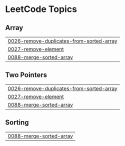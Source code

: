

<!---LeetCode Topics Start-->
# LeetCode Topics
## Array
|  |
| ------- |
| [0026-remove-duplicates-from-sorted-array](https://github.com/bandish1304/bandish1304/tree/master/0026-remove-duplicates-from-sorted-array) |
| [0027-remove-element](https://github.com/bandish1304/bandish1304/tree/master/0027-remove-element) |
| [0088-merge-sorted-array](https://github.com/bandish1304/bandish1304/tree/master/0088-merge-sorted-array) |
## Two Pointers
|  |
| ------- |
| [0026-remove-duplicates-from-sorted-array](https://github.com/bandish1304/bandish1304/tree/master/0026-remove-duplicates-from-sorted-array) |
| [0027-remove-element](https://github.com/bandish1304/bandish1304/tree/master/0027-remove-element) |
| [0088-merge-sorted-array](https://github.com/bandish1304/bandish1304/tree/master/0088-merge-sorted-array) |
## Sorting
|  |
| ------- |
| [0088-merge-sorted-array](https://github.com/bandish1304/bandish1304/tree/master/0088-merge-sorted-array) |
<!---LeetCode Topics End-->